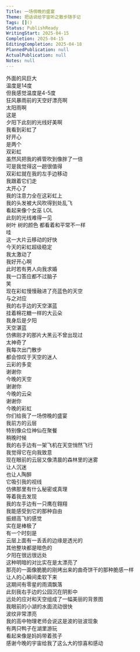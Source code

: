 ```yaml
---    
Title: 一场傍晚的盛宴    
Theme: 把话说给宇宙听之散步随手记    
Tags: []()    
Status: PublishReady    
WritingStart: 2025-04-15    
Completion: 2025-04-15    
EditingCompletion: 2025-04-18    
PlannedPublication: null    
ActualPublication: null    
Notes: null    
---        
```

外面的风巨大      
温度是14度      
但我感觉温度是4-5度        
狂风暴雨前的天空好漂亮啊      
太阳雨啊      
这是        
夕阳下此刻的光线好美啊      
我看到彩虹了      
好开心      
是两个      
双彩虹        
虽然风把我的裤管吹到像胖了一倍      
可是我觉得这一趟很值得        
双彩虹就在我的左手边移动      
我跟着它们走      
太开心了      
我的注意力全在这彩虹上        
我的头发被大风吹得到处乱飞      
看起来像个女巫 LOL        
此刻的光线难得一见      
树叶 树的颜色 都看着和平常不一样        
哇      
这一大片云移动的好快      
今天的彩虹超级稳定        
我太激动了      
我好开心啊        
此时若有男人向我求婚      
我一口答应都不过脑子      
笑        
现在彩虹慢慢融进了亮蓝色的天空        
与之对应      
我的右手边的天空湛蓝      
挂着棉花糖一样的大云朵        
我身后是夕阳      
天空湛蓝      
仿佛刚才的那片大黑云不曾出现过      
太神奇了        
我每次出门散步      
都会惊叹于天空的迷人      
云彩的多变        
谢谢你      
今晚的天空        
谢谢你      
今晚的云朵        
谢谢你      
今晚的彩虹        
你们给我了一场傍晚的盛宴        
我前方的云层      
特别像众位神仙在聚餐        
稍晚时候      
我的右手边有一架飞机在天空悄然飞行        
我觉得它在向我致意        
现在眼前的云层又像清晨的森林里的迷雾      
让人沉迷      
也让人陶醉        
它吸引我的视线      
仿佛那里有什么秘密或真理      
等着我去发现        
我的左手边有一只鹰在翱翔      
我能感受到它的那种自由      
振翅高飞的感觉      
实在是棒极了        
有一个时刻是      
云层上面有一丢丢的边缘是透光的      
其他整块都是暗色的      
夕阳在很远很远处      
这种明暗的对比实在是太漂亮了      
那亮的一面像脆脆的刚烤出来的曲奇饼干的那种脆感一样      
让人的心瞬间柔软下来        
这期间有零星的雨滴飘落      
此刻我右手边的公园沉在阴影中      
远处的应对和天空组成了一幅美丽的背景图      
我眼前的小湖的水面流动很快      
波纹非常漂亮        
我的高中物理老师会说这是波的驻波现象        
有两只鸭子在湖里游玩      
看起来像是妈妈带着孩子        
感谢今晚的宇宙给我了这么大的惊喜和感动        
    